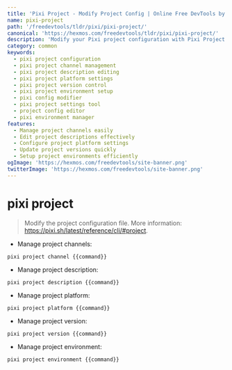 ```yaml
---
title: 'Pixi Project - Modify Project Config | Online Free DevTools by Hexmos'
name: pixi-project
path: '/freedevtools/tldr/pixi/pixi-project/'
canonical: 'https://hexmos.com/freedevtools/tldr/pixi/pixi-project/'
description: 'Modify your Pixi project configuration with Pixi Project. Manage channels, description, platform, version, and environment. Free online tool, no registration required.'
category: common
keywords:
  - pixi project configuration
  - pixi project channel management
  - pixi project description editing
  - pixi project platform settings
  - pixi project version control
  - pixi project environment setup
  - pixi config modifier
  - pixi project settings tool
  - project config editor
  - pixi environment manager
features:
  - Manage project channels easily
  - Edit project descriptions effectively
  - Configure project platform settings
  - Update project versions quickly
  - Setup project environments efficiently
ogImage: 'https://hexmos.com/freedevtools/site-banner.png'
twitterImage: 'https://hexmos.com/freedevtools/site-banner.png'
---
```


# pixi project

> Modify the project configuration file.
> More information: <https://pixi.sh/latest/reference/cli/#project>.

- Manage project channels:

`pixi project channel {{command}}`

- Manage project description:

`pixi project description {{command}}`

- Manage project platform:

`pixi project platform {{command}}`

- Manage project version:

`pixi project version {{command}}`

- Manage project environment:

`pixi project environment {{command}}`
